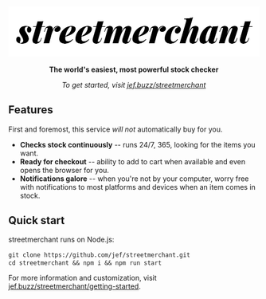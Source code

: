 <p align="center">
  <a href="https://jef.buzz/streetmerchant"><img src="https://raw.githubusercontent.com/jef/streetmerchant/main/docs/assets/images/streetmerchant-banner.png" /></a>
</p>
<p align="center">
  <strong>The world's easiest, most powerful stock checker</strong>
</p>
<p align="center">
  <em>To get started, visit <a href="https://jef.buzz/streetmerchant">jef.buzz/streetmerchant</a></em>
</p>

## Features

First and foremost, this service _will not_ automatically buy for you.

- **Checks stock continuously** -- runs 24/7, 365, looking for the items you want.
- **Ready for checkout** -- ability to add to cart when available and even opens the browser for you.
- **Notifications galore** -- when you're not by your computer, worry free with notifications to most platforms and devices when an item comes in stock.

## Quick start

streetmerchant runs on Node.js:

```shell
git clone https://github.com/jef/streetmerchant.git
cd streetmerchant && npm i && npm run start
```

For more information and customization, visit [jef.buzz/streetmerchant/getting-started](https://jef.buzz/streetmerchant/getting-started).
